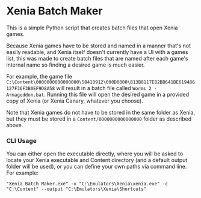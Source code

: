 # Xenia Batch Maker
This is a simple Python script that creates batch files that open Xenia games.

Because Xenia games have to be stored and named in a manner that's not easily readable, and Xenia itself doesn't currently have a UI with a games list, this was made to create batch files that are named after each game's internal name so finding a desired game is much easier.

For example, the game file
`C:\Content\0000000000000000\58410912\000D0000\813B8117E82BB641BE619486127F36F3B0EF9D8A58` will result in a batch file called `Worms 2 - Armageddon.bat`. Running this file will open the desired game in a provided copy of Xenia (or Xenia Canary, whatever you choose).

Note that Xenia games do not have to be stored in the same folder as Xenia, but they must be stored in a `Content/0000000000000000` folder as described above.

### CLI Usage
You can either open the executable directly, where you will be asked to locate your Xenia executable and Content directory (and a default output folder will be used), or you can define your own paths via command line. For example:

`"Xenia Batch Maker.exe" -x "C:\Emulators\Xenia\xenia.exe" -c "C:\Content" --output "C:\Emulators\Xenia\Shortcuts"`
